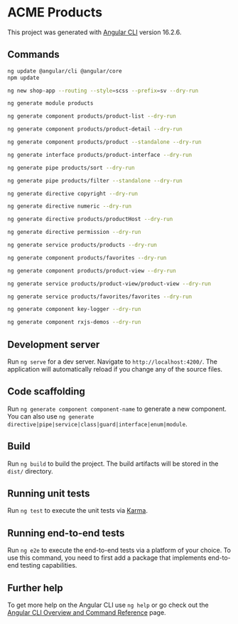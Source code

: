 # ACME Products

This project was generated with [Angular CLI](https://github.com/angular/angular-cli) version 16.2.6.

## Commands

```bash
ng update @angular/cli @angular/core
npm update

ng new shop-app --routing --style=scss --prefix=sv --dry-run

ng generate module products

ng generate component products/product-list --dry-run

ng generate component products/product-detail --dry-run

ng generate component products/product --standalone --dry-run

ng generate interface products/product-interface --dry-run

ng generate pipe products/sort --dry-run

ng generate pipe products/filter --standalone --dry-run

ng generate directive copyright --dry-run

ng generate directive numeric --dry-run

ng generate directive products/productHost --dry-run

ng generate directive permission --dry-run

ng generate service products/products --dry-run

ng generate component products/favorites --dry-run

ng generate component products/product-view --dry-run

ng generate service products/product-view/product-view --dry-run

ng generate service products/favorites/favorites --dry-run

ng generate component key-logger --dry-run

ng generate component rxjs-demos --dry-run

```

## Development server

Run `ng serve` for a dev server. Navigate to `http://localhost:4200/`. The application will automatically reload if you change any of the source files.

## Code scaffolding

Run `ng generate component component-name` to generate a new component. You can also use `ng generate directive|pipe|service|class|guard|interface|enum|module`.

## Build

Run `ng build` to build the project. The build artifacts will be stored in the `dist/` directory.

## Running unit tests

Run `ng test` to execute the unit tests via [Karma](https://karma-runner.github.io).

## Running end-to-end tests

Run `ng e2e` to execute the end-to-end tests via a platform of your choice. To use this command, you need to first add a package that implements end-to-end testing capabilities.

## Further help

To get more help on the Angular CLI use `ng help` or go check out the [Angular CLI Overview and Command Reference](https://angular.io/cli) page.
